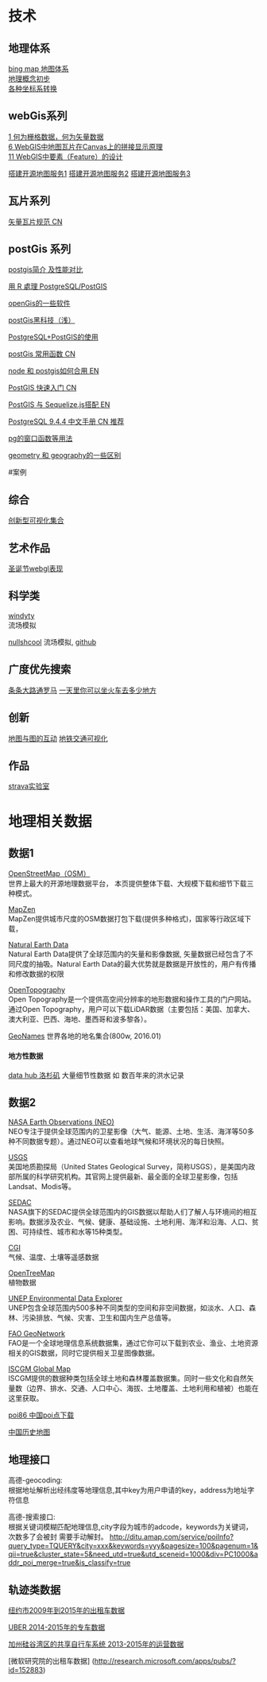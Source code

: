 # 技术


## 地理体系
[bing map 地图体系](https://msdn.microsoft.com/en-us/library/bb259689.aspx)<br>
[地理概念初步](http://www.cnblogs.com/beniao/archive/2010/04/18/1714544.html)<br>
[各种坐标系转换](http://www.thinkgis.cn/topic/560370f200b823b7114ea635)<br>

## webGis系列 
[1 何为栅格数据，何为矢量数据](http://www.thinkgis.cn/topic/541a981ada8db186fd209c01)<br>
[6 WebGIS中地图瓦片在Canvas上的拼接显示原理](http://www.thinkgis.cn/topic/541a90d2da8db186fd1de575)<br>
[11 WebGIS中要素（Feature）的设计](http://www.thinkgis.cn/topic/541a9cdeda8db186fd226303)<br>

[搭建开源地图服务1](http://wangwei.info/osmgis-planet-data-import/)
[搭建开源地图服务2](http://wangwei.info/how-install-tilemill-in-osmgis/)
[搭建开源地图服务3](http://wangwei.info/osmgis-openlayers-test/)


## 瓦片系列
[矢量瓦片规范 CN](https://github.com/jingsam/vector-tile-spec/blob/master/2.1/README_zh.md)
## postGis 系列
[postgis简介 及性能对比](http://mysql.taobao.org/monthly/2015/07/04/) <br>

[用 R 處理 PostgreSQL/PostGIS ](http://mutolisp.logdown.com/posts/206944-treatment-with-r-postgresql-postgis-data)<br>

[openGis的一些软件](https://groups.google.com/forum/?hl=es-419#!topic/gisforums/LhEeCYAnLoo)

[postGis黑科技（浅）](https://yq.aliyun.com/articles/2727)

[PostgreSQL+PostGIS的使用](http://blog.chenapp.com/archives/332)

[postGis 常用函数 CN](http://xml.iteye.com/blog/1525730)

[node 和 postgis如何合用 EN](http://blog.geomusings.com/2014/02/18/a-little-deeper-with-node-and-postgis/)

[PostGIS 快速入门 CN](http://live.osgeo.org/zh/quickstart/postgis_quickstart.html)

[PostGIS 与 Sequelize.js搭配 EN](https://manuel-rauber.com/2016/01/08/using-geo-based-data-with-sequelizejs-utilizing-postgresql-and-ms-sql-server-in-node-js/)

[PostgreSQL 9.4.4 中文手册 CN 推荐](http://www.postgres.cn/docs/9.4/index.html)

[pg的窗口函数等用法](http://blog.csdn.net/ai6740165/article/details/38038259)

[geometry 和 geography的一些区别](https://github.com/Universefei/memo/blob/master/gis/PostGIS-04.md)





#案例

## 综合
[创新型可视化集合](http://conceptviz.github.io/#/e30=)

## 艺术作品
[圣诞节webgl表现](http://christmasexperiments.com/)<br>


## 科学类
[windyty](https://www.windyty.com/)<br>
流场模拟

[nullshcool](http://earth.nullschool.net/)
流场模拟, [github](https://github.com/cambecc/earth)

## 广度优先搜索
[条条大路通罗马](http://roadstorome.moovellab.com/explore)
[一天里你可以坐火车去多少地方](https://www.washingtonpost.com/news/worldviews/wp/2015/06/05/map-the-remarkable-distances-you-can-travel-on-a-european-train-in-less-than-a-day/)<br>

## 创新
[地图与图的互动](http://globe.cid.harvard.edu/?mode=productsphere&id=CU)
[地铁交通可视化](http://mbtaviz.github.io/)<br>


## 作品

[strava实验室](http://labs.strava.com/projects/)







# 地理相关数据

## 数据1

[OpenStreetMap（OSM）](http://wiki.openstreetmap.org/wiki/Downloading_data)<br>
世界上最大的开源地理数据平台， 本页提供整体下载、大规模下载和细节下载三种模式。

[MapZen](https://mapzen.com/data/)<br>
MapZen提供城市尺度的OSM数据打包下载(提供多种格式)，国家等行政区域下载，

[Natural Earth Data](http://www.naturalearthdata.com/downloads/)<br>
Natural Earth Data提供了全球范围内的矢量和影像数据, 矢量数据已经包含了不同尺度的抽吸。Natural Earth Data的最大优势就是数据是开放性的，用户有传播和修改数据的权限

[OpenTopography](http://www.opentopography.org/)<br>
Open Topography是一个提供高空间分辨率的地形数据和操作工具的门户网站。通过Open Topography，用户可以下载LiDAR数据（主要包括：美国、加拿大、澳大利亚、巴西、海地、墨西哥和波多黎各）。

[GeoNames](http://www.geonames.org/)
世界各地的地名集合(800w, 2016.01)

#### 地方性数据

[data hub 洛杉矶](http://geohub.lacity.org/)
大量细节性数据 如 数百年来的洪水记录

## 数据2

[NASA Earth Observations (NEO)](http://neo.sci.gsfc.nasa.gov)<br>
NEO专注于提供全球范围内的卫星影像（大气、能源、土地、生活、海洋等50多种不同数据专题）。通过NEO可以查看地球气候和环境状况的每日快照。

[USGS](http://earthexplorer.usgs.gov/)<br>
美国地质勘探局（United States Geological Survey，简称USGS），是美国内政部所属的科学研究机构。其官网上提供最新、最全面的全球卫星影像，包括Landsat、Modis等。

[SEDAC](http://sedac.ciesin.columbia.edu/data/sets/browse)<br>
NASA旗下的SEDAC提供全球范围内的GIS数据以帮助人们了解人与环境间的相互影响。数据涉及农业、气候、健康、基础设施、土地利用、海洋和沿海、人口、贫困、可持续性、城市和水等15种类型。

[CGI](http://www.cgiar-csi.org/data)<br>
气候、温度、土壤等遥感数据

[OpenTreeMap](https://www.opentreemap.org)<br>
植物数据

[UNEP Environmental Data Explorer](http://geodata.grid.unep.ch)<br>
UNEP包含全球范围内500多种不同类型的空间和非空间数据，如淡水、人口、森林、污染排放、气候、灾害、卫生和国内生产总值等。

[FAO GeoNetwork](http://www.fao.org/geonetwork/srv/en/main.home)<br>
FAO是一个全球地理信息系统数据集，通过它你可以下载到农业、渔业、土地资源相关的GIS数据，同时它提供相关卫星图像数据。

[ISCGM Global Map](http://www.iscgm.org/gm/index.html)<br>
ISCGM提供的数据种类包括全球土地和森林覆盖数据集。同时一些文化和自然矢量数（边界、排水、交通、人口中心、海拔、土地覆盖、土地利用和植被）也能在这里获取。

[poi86 中国poi点下载](http://www.poi86.com/)<br>

[中国历史地图](http://www.fas.harvard.edu/~chgis/data/chgis/downloads/v4/)<br>

## 地理接口

高德-geocoding:<br>
根据地址解析出经纬度等地理信息,其中key为用户申请的key，address为地址字符信息

高德-搜索接口: <br>
根据关键词模糊匹配地理信息,city字段为城市的adcode，keywords为关键词，次数多了会被封 需要手动解封。
http://ditu.amap.com/service/poiInfo?query_type=TQUERY&city=xxx&keywords=yyy&pagesize=100&pagenum=1&qii=true&cluster_state=5&need_utd=true&utd_sceneid=1000&div=PC1000&addr_poi_merge=true&is_classify=true

## 轨迹类数据

[纽约市2009年到2015年的出租车数据](http://www.nyc.gov/html/tlc/html/about/trip_record_data.shtml)

[UBER 2014-2015年的专车数据](https://github.com/fivethirtyeight/uber-tlc-foil-response)

[加州硅谷湾区的共享自行车系统 2013-2015年的运营数据](http://www.bayareabikeshare.com/open-data)

[微软研究院的出租车数据] (http://research.microsoft.com/apps/pubs/?id=152883)



